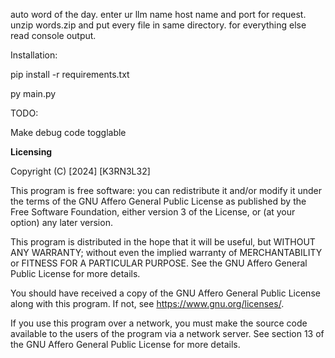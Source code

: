 auto word of the day. enter ur llm name host name and port for request. unzip words.zip and put every file in same directory. for everything else read console output.

Installation:

pip install -r requirements.txt

py main.py

TODO:

Make debug code togglable

**Licensing**

Copyright (C) [2024] [K3RN3L32]

This program is free software: you can redistribute it and/or modify it under the terms of the GNU Affero General Public License as published by the Free Software Foundation, either version 3 of the License, or (at your option) any later version.

This program is distributed in the hope that it will be useful, but WITHOUT ANY WARRANTY; without even the implied warranty of MERCHANTABILITY or FITNESS FOR A PARTICULAR PURPOSE. See the GNU Affero General Public License for more details.

You should have received a copy of the GNU Affero General Public License along with this program. If not, see <https://www.gnu.org/licenses/>.

If you use this program over a network, you must make the source code available to the users of the program via a network server. See section 13 of the GNU Affero General Public License for more details.
